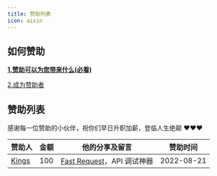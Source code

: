 ```yaml
---
title: 赞助列表
icon: aixin
---
```


## 如何赞助

[**1.赞助可以为您带来什么(必看)**](./sponsor.md#优势)

[2.成为赞助者](./sponsor.md#我要赞助)

## 赞助列表

感谢每一位赞助的小伙伴，祝你们早日升职加薪，登临人生绝颠 ❤️❤️❤️

| 赞助人                                        | 金额 | 他的分享及留言                                                      | 赞助时间   |
| --------------------------------------------- | ---- | ------------------------------------------------------------------- | ---------- |
| [Kings](https://space.bilibili.com/370110042) | 100  | [Fast Request](https://dromara.gitee.io/fast-request)，API 调试神器 | 2022-08-21 |
